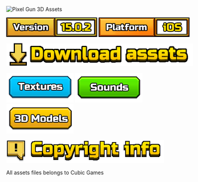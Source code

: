 ![Pixel Gun 3D Assets](https://i.imgur.com/ns9ZYxP.png)

[![Version: 13.2.1](/_media/info_version.png)]()
![Platform: iOS](/_media/info_platform.png)

![Download assets](/_media/title_download.png)

[![Textures](/_media/btn_texture.png)](Extracted/Texture2D)
[![Sounds](/_media/btn_audio.png)](Extracted/AudioClip)
[![3D Models](/_media/btn_mesh.png)](Extracted/Mesh)

![Copyright info](/_media/title_copyright.png)

All assets files belongs to Cubic Games
